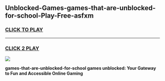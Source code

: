
## Unblocked-Games-games-that-are-unblocked-for-school-Play-Free-asfxm
<h3>
<a href="https://premium76.site?title=games-that-are-unblocked-for-school&ref=10A">CLICK TO PLAY</a></h3>
<hr>

<h3>
<a href="https://premium76.site?title=games-that-are-unblocked-for-school&ref=10A">CLICK 2 PLAY</a>
  
</h3>

<a href="https://premium76.site?title=games-that-are-unblocked-for-school&ref=10A"><img src="https://clearcache.store/games.png"></a>


**games-that-are-unblocked-for-school games unblocked: Your Gateway to Fun and Accessible Online Gaming**
